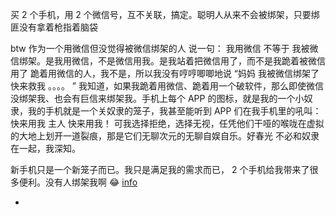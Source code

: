 
买 2 个手机，用 2 个微信号，互不关联，搞定。聪明人从来不会被绑架，只要绑匪没有拿着枪指着脑袋

btw 作为一个用微信但没觉得被微信绑架的人 说一句：
我用微信 不等于 我被微信绑架。是我用微信，不是微信用我。是我站着把微信用了，而不是我跪着被微信用了
跪着用微信的人，我不是，所以我没有哼哼唧唧地说 “妈妈 我被微信绑架了 快来救我 。。。。 ” 我知道，如果我跪着用微信、跪着用一个破软件，那么即使微信没绑架我、也会有巨信来绑架我。手机上每个 APP 的图标，就是我的一个小奴隶，我的手机就是一个关奴隶的笼子，我甚至能听到 APP 们在我手机里的吼叫：快来用我 主人 快来用我！ 可我选择拒绝，选择无视，任凭他们干哑的喉咙在虚拟的大地上划开一道裂痕，那是它们无聊次元的无聊自娱自乐。好春光 不必和奴隶在一起，我深知。

新手机只是一个新笼子而已。我只是满足我的需求而已， 2 个手机给我带来了很多便利。没有人绑架我啊 😂 [info](https://www.v2ex.com/t/353985#你这种人呢，真的很麻烦。总是被绑架。自带被绑架体质吧)

-
